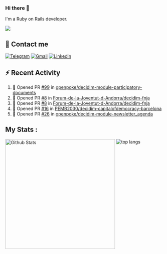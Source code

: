 ### Hi there 👋

I'm a Ruby on Rails developer.

<img src="https://komarev.com/ghpvc/?username=antopalidi&color=blueviolet">

## 📩 Contact me 
[![Telegram](https://img.shields.io/badge/Telegram-2CA5E0?style=for-the-badge&logo=telegram&logoColor=white)](https://t.me/anna_top)
[![Gmail](https://img.shields.io/badge/email-D14836?style=for-the-badge&logo=gmail&logoColor=white)](mailto:topalidisanna@gmail.com)
[![Linkedin](https://img.shields.io/badge/LinkedIn-0077B5?style=for-the-badge&logo=linkedin&logoColor=white)](https://www.linkedin.com/in/topalidi/)
<!-- [![Codewars](https://img.shields.io/badge/Codewars-B1361E?style=for-the-badge&logo=Codewars&logoColor=white)](https://www.codewars.com/users/antopalidi) -->

## :zap: Recent Activity

<!--START_SECTION:activity-->
1. 💪 Opened PR [#99](https://github.com/openpoke/decidim-module-participatory-documents/pull/99) in [openpoke/decidim-module-participatory-documents](https://github.com/openpoke/decidim-module-participatory-documents)
2. 💪 Opened PR [#8](https://github.com/Forum-de-la-Joventut-d-Andorra/decidim-fnja/pull/8) in [Forum-de-la-Joventut-d-Andorra/decidim-fnja](https://github.com/Forum-de-la-Joventut-d-Andorra/decidim-fnja)
3. 💪 Opened PR [#8](https://github.com/Forum-de-la-Joventut-d-Andorra/decidim-fnja/pull/8) in [Forum-de-la-Joventut-d-Andorra/decidim-fnja](https://github.com/Forum-de-la-Joventut-d-Andorra/decidim-fnja)
4. 💪 Opened PR [#16](https://github.com/PEMB2030/decidim-capitalofdemocracy-barcelona/pull/16) in [PEMB2030/decidim-capitalofdemocracy-barcelona](https://github.com/PEMB2030/decidim-capitalofdemocracy-barcelona)
5. 💪 Opened PR [#26](https://github.com/openpoke/decidim-module-newsletter_agenda/pull/26) in [openpoke/decidim-module-newsletter_agenda](https://github.com/openpoke/decidim-module-newsletter_agenda)
<!--END_SECTION:activity-->

## My Stats :
<!--
<img alt="activity" src="https://streak-stats.demolab.com?user=antopalidi" />
-->
<div>
<img align="top" width="350px" alt="Github Stats" src="https://github-readme-stats-1-brown.vercel.app/api?username=antopalidi&count_private=true&show_icons=true&hide_border=true" />
<img align="top" alt="top langs" src="https://github-readme-stats-1-brown.vercel.app/api/top-langs/?username=antopalidi&layout=compact" />
 </div>
<!--
#### [My CV](https://antopalidi.github.io/my_cv/)
-->

<!--
**antopalidi/antopalidi** is a ✨ _special_ ✨ repository because its `README.md` (this file) appears on your GitHub profile.
-->
